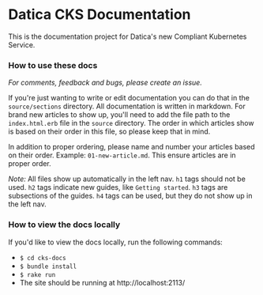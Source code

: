 # Datica CKS Documentation

This is the documentation project for Datica's new Compliant Kubernetes Service.

### How to use these docs

*For comments, feedback and bugs, please create an issue.*

If you're just wanting to write or edit documentation you can do that in the `source/sections` directory. All documentation is written in markdown. For brand new articles to show up, you'll need to add the file path to the `index.html.erb` file in the `source` directory. The order in which articles show is based on their order in this file, so please keep that in mind.

In addition to proper ordering, please name and number your articles based on their order. Example: `01-new-article.md`. This ensure articles are in proper order.

*Note:* All files show up automatically in the left nav. `h1` tags should not be used. `h2` tags indicate new guides, like `Getting started`. `h3` tags are subsections of the guides. `h4` tags can be used, but they do not show up in the left nav.

### How to view the docs locally

If you'd like to view the docs locally, run the following commands:

- `$ cd cks-docs`
- `$ bundle install`
- `$ rake run`
- The site should be running at http://localhost:2113/
